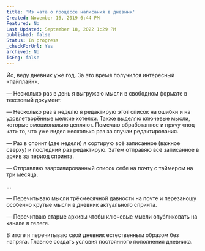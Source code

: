 ```yaml
---
title: 'Из чата о процессе написания в дневник'
Created: November 16, 2019 6:44 PM
Featured: No
Last Updated: September 18, 2022 1:29 PM
published: false
Status: In progress
_checkForUrl: Yes
archived: No
isEng: false
---
```


Йо, веду дневник уже год. За это время получился интересный «пайплайн».

— Несколько раз в день я выгружаю мысли в свободном формате в текстовый документ.

— Несколько раз в неделю я редактирую этот список на ошибки и на удовлетворённые мелкие хотелки. Также выделяю ключевые мысли, которые эмоционально цепляют. Помечаю обработанное и прячу «под кат» то, что уже видел несколько раз за случаи редактирования.

— Раз в спринт (две недели) я сортирую всё записанное (важное сверху) и последний раз редактирую. Затем отправяю всё записанное в архив за период спринта.

— Отправляю заархивированный список себе на почту с таймером на три месяца.

...

— Перечитываю мысли трёхмесячной давности на почте и перезаношу особенно крутые мысли в дневник актуального спринта.

— Перечитваю старые архивы чтобы ключевые мысли опубликовать на канале в телеге.

В итоге я перечитываю свой дневник естественным образом без напряга. Главное создать условия постоянного пополнения дневника.